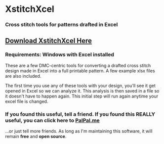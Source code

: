 # XstitchXcel
### Cross stitch tools for patterns drafted in Excel

## [Download XstitchXcel Here](https://github.com/rmcrackan/XstitchXcel/releases/latest)

### Requirements: Windows with Excel installed

These are a few DMC-centric tools for converting a drafted cross stitch design made in Excel into a full printable pattern. A few example xlsx files are also included.

The first time you use any of these tools with your design, you'll see it get opened in Excel so we can analyze it. This analysis is then saved in a file so it doesn't have to happen again. This initial step will run again anytime your excel file is changed.

### If you found this useful, tell a friend. If you found this REALLY useful, you can click here to [PalPal.me](https://paypal.me/mcrackan?locale.x=en_us)
...or just tell more friends. As long as I'm maintaining this software, it will remain **free** and **open source**.
